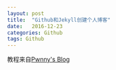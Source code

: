 ```yaml
---
layout: post
title:  "Github和Jekyll创建个人博客"
date:   2016-12-23
categories: Github
tags: Github
---
```


教程来自[Pwnny's Blog](http://pwnny.cn/original/2016/06/26/MakeBlog.html)



[jekyll]:      http://jekyllrb.com
[jekyll-gh]:   https://github.com/jekyll/jekyll
[jekyll-help]: https://github.com/jekyll/jekyll-help
